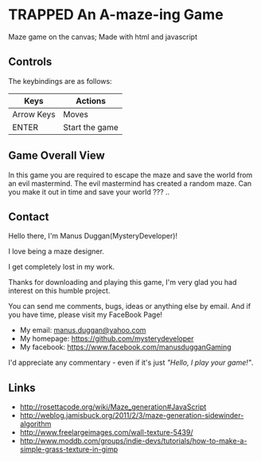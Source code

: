 

# TRAPPED An A-maze-ing Game

Maze game on the canvas; Made with html and javascript

## Controls

The keybindings are as follows:

| Keys              | Actions                    |
| ----------------- | -------------------------- |
| Arrow Keys        | Moves 		             |
| ENTER             | Start the game 		 |

## Game Overall View

In this game you are required to escape the maze and save the world from an evil mastermind.
The evil mastermind has created a random maze.
Can you make it out in time and save your world ??? ..

## Contact

Hello there, I'm Manus Duggan(MysteryDeveloper)!

I love being a maze designer. 

I get completely lost in my work.

Thanks for downloading and playing this game, I'm very glad you had
interest on this humble project.

You can send me comments, bugs, ideas or anything else by email.
And if you have time, please visit my FaceBook Page!

* My email:      manus.duggan@yahoo.com
* My homepage:   https://github.com/mysterydeveloper
* My facebook:  https://www.facebook.com/manusdugganGaming

I'd appreciate any commentary - even if it's
just _"Hello, I play your game!"_.

## Links
* http://rosettacode.org/wiki/Maze_generation#JavaScript
* http://weblog.jamisbuck.org/2011/2/3/maze-generation-sidewinder-algorithm
* http://www.freelargeimages.com/wall-texture-5439/
* http://www.moddb.com/groups/indie-devs/tutorials/how-to-make-a-simple-grass-texture-in-gimp
